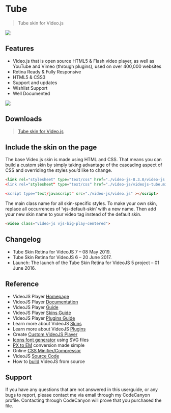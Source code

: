 # Tube

> Tube skin for Video.js

<img src="./_images/tube/preview.avif">

## Features

- Video.js that is open source HTML5 & Flash video player, as well as YouTube and Vimeo (through plugins), used on over 400,000 websites
- Retina Ready & Fully Responsive
- HTML5 & CSS3
- Support and updates
- Wishlist Support
- Well Documented

<img src="./_images/tube/02_logo.png">

## Downloads

> [Tube skin for Video.js](https://codecanyon.net/item/tube-skin-retina-for-videojs/17661814)

## Include the skin on the page

The base Video.js skin is made using HTML and CSS. That means you can build a custom skin by simply taking advantage of the cascading aspect of CSS and overriding the styles you’d like to change.

```html
<link rel="stylesheet" type="text/css" href="./video-js-8.3.0/video-js.min.css></link>
<link rel="stylesheet" type="text/css" href="./video-js/videojs-tube.min.css></link>

<script type="text/javascript" src="./video-js/video.js" ></script>
```

The main class name for all skin-specific styles. To make your own skin, replace all occurrences of ‘vjs-default-skin’ with a new name. Then add your new skin name to your video tag instead of the default skin.

```html
<video class="video-js vjs-big-play-centered">
```

## Changelog

- Tube Skin Retina for VideoJS 7 – 08 May 2019.
- Tube Skin Retina for VideoJS 6 – 20 June 2017.
- Launch: The launch of the Tube Skin Retina for VideoJS 5 project – 01 June 2016.

## Reference

- VideoJS Player [Homepage](http://www.videojs.com)
- VideoJS Player [Documentation](https://docs.videojs.com/)
- VideoJS Player [Guide](https://videojs.com/guides/)
- VideoJS Player [Skins Guide](https://videojs.com/guides/skins/)
- VideoJS Player [Plugins Guide](https://videojs.com/guides/plugins/)
- Learn more about VideoJS [Skins](https://github.com/videojs/video.js/wiki/Skins)
- Learn more about VideoJS [Plugins](https://github.com/videojs/video.js/wiki/Plugins)
- Create [Custom VideoJS Player](https://codepen.io/CodeWithNiranjan/pen/jOawdvv)
- [Icons font generator](https://icomoon.io/app/) using SVG files
- [PX to EM](http://pxtoem.com) conversion made simple
- Online [CSS Minifier/Compressor](http://cssshrink.com)
- VideoJS [Source Code](https://github.com/videojs/video.js)
- How to [build](https://github.com/videojs/video.js/blob/main/CONTRIBUTING.md#building-videojs) VideoJS from source

## Support

If you have any questions that are not answered in this userguide, or any bugs to report, please contact me via email through my CodeCanyon profile. Contacting through CodeCanyon will prove that you purchased the file.
